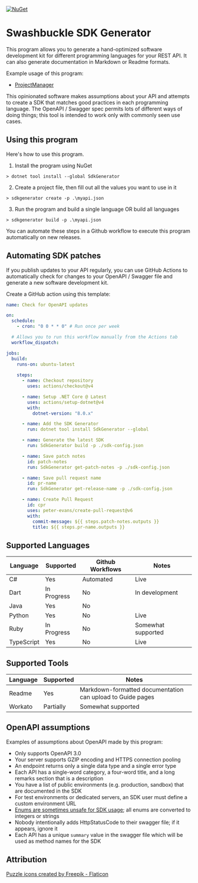 [![NuGet](https://img.shields.io/nuget/v/SdkGenerator.svg?style=plastic)](https://www.nuget.org/packages/SdkGenerator/)

# Swashbuckle SDK Generator

This program allows you to generate a hand-optimized software development kit for different programming languages for 
your REST API.  It can also generate documentation in Markdown or Readme formats.

Example usage of this program:
* [ProjectManager](https://developer.projectmanager.com/getting-started/software-development-kits)

This opinionated software makes assumptions about your API and attempts to create a SDK that matches good practices in 
each programming language.  The OpenAPI / Swagger spec permits lots of different ways of doing things; this tool is 
intended to work only with commonly seen use cases.

## Using this program

Here's how to use this program.

1. Install the program using NuGet
```shell
> dotnet tool install --global SdkGenerator
```

2. Create a project file, then fill out all the values you want to use in it
```shell
> sdkgenerator create -p .\myapi.json
```

3. Run the program and build a single language OR build all languages
```shell
> sdkgenerator build -p .\myapi.json
```

You can automate these steps in a Github workflow to execute this program automatically on new releases.

## Automating SDK patches

If you publish updates to your API regularly, you can use GitHub Actions to automatically check for changes to your
OpenAPI / Swagger file and generate a new software development kit.

Create a GitHub action using this template:

```yaml
name: Check for OpenAPI updates

on:
  schedule:
    - cron: "0 0 * * 0" # Run once per week

  # Allows you to run this workflow manually from the Actions tab
  workflow_dispatch:

jobs:
  build:
    runs-on: ubuntu-latest
    
    steps:
      - name: Checkout repository
        uses: actions/checkout@v4

      - name: Setup .NET Core @ Latest
        uses: actions/setup-dotnet@v4
        with:
          dotnet-version: "8.0.x"

      - name: Add the SDK Generator
        run: dotnet tool install SdkGenerator --global

      - name: Generate the latest SDK
        run: SdkGenerator build -p ./sdk-config.json

      - name: Save patch notes
        id: patch-notes
        run: SdkGenerator get-patch-notes -p ./sdk-config.json

      - name: Save pull request name
        id: pr-name
        run: SdkGenerator get-release-name -p ./sdk-config.json

      - name: Create Pull Request
        id: cpr
        uses: peter-evans/create-pull-request@v6
        with:
          commit-message: ${{ steps.patch-notes.outputs }}
          title: ${{ steps.pr-name.outputs }}
```

## Supported Languages

| Language   | Supported   | Github Workflows | Notes              |
|------------|-------------|------------------|--------------------|
| C#         | Yes         | Automated        | Live               |
| Dart       | In Progress | No               | In development     |
| Java       | Yes         | No               |                    |
| Python     | Yes         | No               | Live               |
| Ruby       | In Progress | No               | Somewhat supported |
| TypeScript | Yes         | No               | Live               |

## Supported Tools

| Language | Supported | Notes                                                      |
|----------|-----------|------------------------------------------------------------|
| Readme   | Yes       | Markdown-formatted documentation can upload to Guide pages |
| Workato  | Partially | Somewhat supported                                         |

## OpenAPI assumptions

Examples of assumptions about OpenAPI made by this program:
* Only supports OpenAPI 3.0
* Your server supports GZIP encoding and HTTPS connection pooling
* An endpoint returns only a single data type and a single error type
* Each API has a single-word category, a four-word title, and a long remarks section that is a description
* You have a list of public environments (e.g. production, sandbox) that are documented in the SDK
* For test environments or dedicated servers, an SDK user must define a custom environment URL
* [Enums are sometimes unsafe for SDK usage](https://medium.com/codex/should-your-api-use-enums-340a6b51d6c3); all enums are converted to integers or strings
* Nobody intentionally adds HttpStatusCode to their swagger file; if it appears, ignore it
* Each API has a unique `summary` value in the swagger file which will be used as method names for the SDK

## Attribution

[Puzzle icons created by Freepik - Flaticon](https://www.flaticon.com/free-icons/puzzle)